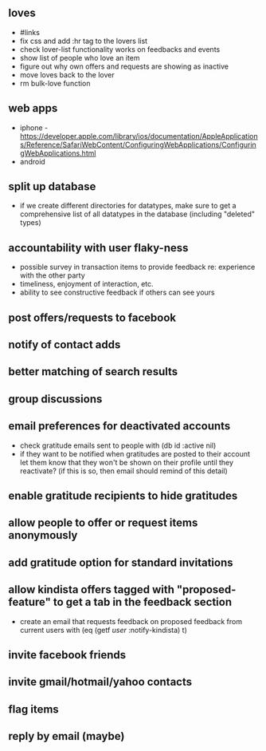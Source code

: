 ## loves
  - #links
  - fix css and add :hr tag to the lovers list
  - check lover-list functionality works on feedbacks and events
  - show list of people who love an item
  - figure out why own offers and requests are showing as inactive
  - move loves back to the lover
  - rm bulk-love function
## web apps
  - iphone - https://developer.apple.com/library/ios/documentation/AppleApplications/Reference/SafariWebContent/ConfiguringWebApplications/ConfiguringWebApplications.html
  - android
## split up database
  - if we create different directories for datatypes, make sure to get a comprehensive list of all datatypes in the database (including "deleted" types)
## accountability with user flaky-ness
  - possible survey in transaction items to provide feedback re: experience
    with the other party
  - timeliness, enjoyment of interaction, etc.
  - ability to see constructive feedback if others can see yours
## post offers/requests to facebook
## notify of contact adds
## better matching of search results
## group discussions
## email preferences for deactivated accounts
  - check gratitude emails sent to people with (db id :active nil)
  - if they want to be notified when gratitudes are posted to their account
    let them know that they won't be shown on their profile until they
    reactivate? (if this is so, then email should remind of this detail)
## enable gratitude recipients to hide gratitudes
## allow people to offer or request items anonymously
## add gratitude option for standard invitations
## allow kindista offers tagged with "proposed-feature" to get a tab in the feedback section
  - create an email that requests feedback on proposed feedback from current users with (eq (getf *user* :notify-kindista) t)
## invite facebook friends
## invite gmail/hotmail/yahoo contacts
## flag items
## reply by email (maybe)
